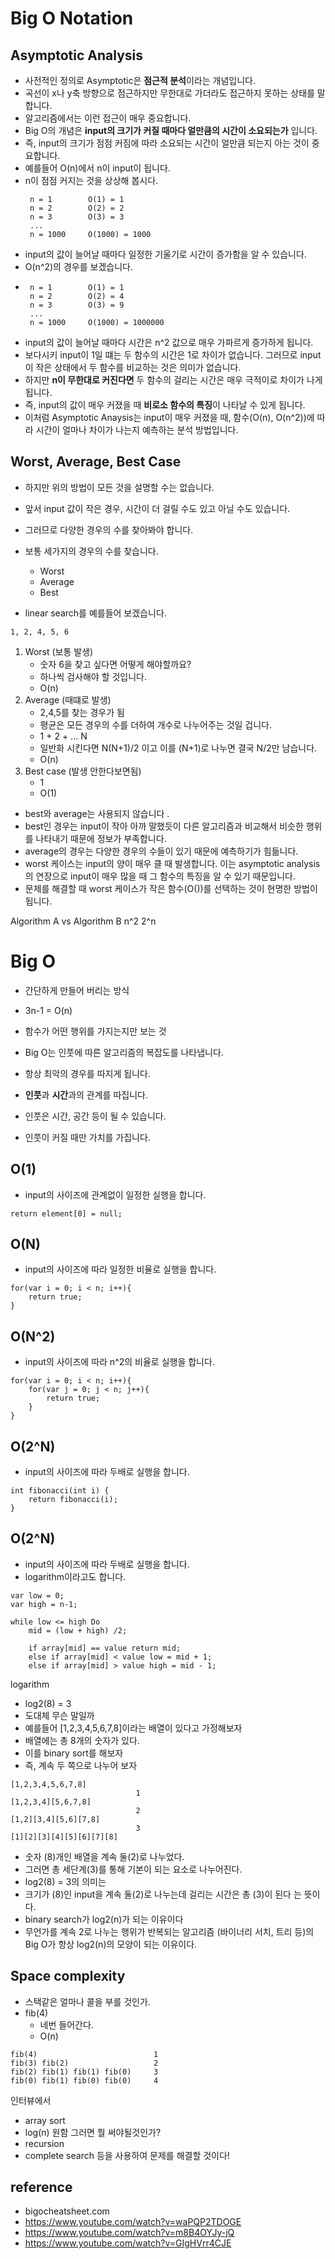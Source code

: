 # Big O Notation

## Asymptotic Analysis

- 사전적인 정의로 Asymptotic은 **점근적 분석**이라는 개념입니다.
- 곡선이 x나 y축 방향으로 점근하지만 무한대로 가더라도 접근하지 못하는 상태를 말합니다.
- 알고리즘에서는 이런 접근이 매우 중요합니다.
- Big O의 개념은 **input의 크기가 커질 때마다 얼만큼의 시간이 소요되는가** 입니다.
- 즉, input의 크기가 점점 커짐에 따라 소요되는 시간이 얼만큼 되는지 아는 것이 중요합니다.
- 예를들어 O(n)에서 n이 input이 됩니다.
- n이 점점 커지는 것을 상상해 봅시다.
  ```
   n = 1		O(1) = 1
   n = 2		O(2) = 2
   n = 3		O(3) = 3
   ...
   n = 1000		O(1000) = 1000
  ```
- input의 값이 늘어날 때마다 일정한 기울기로 시간이 증가함을 알 수 있습니다.
- O(n^2)의 경우를 보겠습니다.
- ```
   n = 1		O(1) = 1
   n = 2		O(2) = 4
   n = 3		O(3) = 9
   ...
   n = 1000		O(1000) = 1000000
  ```
- input의 값이 늘어날 때마다 시간은 n^2 값으로 매우 가파르게 증가하게 됩니다.
- 보다시키 input이 1일 떄는 두 함수의 시간은 1로 차이가 없습니다. 그러므로 input이 작은 상태에서 두 함수를 비교하는 것은 의미가 없습니다.
- 하지만 **n이 무한대로 커진다면** 두 함수의 걸리는 시간은 매우 극적이로 차이가 나게 됩니다.
- 즉, input의 값이 매우 커졌을 때 **비로소 함수의 특징**이 나타날 수 있게 됩니다.
- 이처럼 Asymptotic Anaysis는 input이 매우 커졌을 때, 함수(O(n), O(n^2))에 따라 시간이 얼마나 차이가 나는지 예측하는 분석 방법입니다.

## Worst, Average, Best Case

- 하지만 위의 방법이 모든 것을 설명할 수는 없습니다.
- 앞서 input 값이 작은 경우, 시간이 더 걸릴 수도 있고 아닐 수도 있습니다.
- 그러므로 다양한 경우의 수를 찾아봐야 합니다.
- 보통 세가지의 경우의 수를 찾습니다.

  - Worst
  - Average
  - Best

- linear search를 예를들어 보겠습니다.

```
1, 2, 4, 5, 6
```

1. Worst (보통 발생)
   - 숫자 6을 찾고 싶다면 어떻게 해야할까요?
   - 하나씩 검사해야 할 것입니다.
   - O(n)
2. Average (때떄로 발생)
   - 2,4,5를 찾는 경우가 됨
   - 평균은 모든 경우의 수를 더하여 개수로 나누어주는 것일 겁니다.
   - 1 + 2 + ... N
   - 일반화 시킨다면 N(N+1)/2 이고 이를 (N+1)로 나누면 결국 N/2만 남습니다.
   - O(n)
3. Best case (발생 안한다보면됨)
   - 1
   - O(1)

- best와 average는 사용되지 않습니다 .
- best인 경우는 input이 작아 아까 말했듯이 다른 알고리즘과 비교해서 비슷한 행위를 나타내기 때문에 정보가 부족합니다.
- average의 경우는 다양한 경우의 수들이 있기 때문에 예측하기가 힘듦니다.
- worst 케이스는 input의 양이 매우 클 때 발생합니다. 이는 asymptotic analysis의 연장으로 input이 매우 많을 때 그 함수의 특징을 알 수 있기 때문입니다.
- 문제를 해결할 때 worst 케이스가 작은 함수(O())를 선택하는 것이 현명한 방법이 됩니다.

Algorithm A vs Algorithm B
n^2 2^n

# Big O

- 간단하게 만들어 버리는 방식
- 3n-1 = O(n)
- 함수가 어떤 행위를 가지는지만 보는 것

- Big O는 인풋에 따른 알고리즘의 복잡도를 나타냅니다.
- 항상 최악의 경우를 따지게 됩니다.
- **인풋**과 **시간**과의 관계를 따집니다.
- 인풋은 시간, 공간 등이 될 수 있습니다.
- 인풋이 커질 때만 가치를 가집니다.

## O(1)

- input의 사이즈에 관계없이 일정한 실행을 합니다.

```
return element[0] = null;
```

## O(N)

- input의 사이즈에 따라 일정한 비율로 실행을 합니다.

```
for(var i = 0; i < n; i++){
	return true;
}
```

## O(N^2)

- input의 사이즈에 따라 n^2의 비율로 실행을 합니다.

```
for(var i = 0; i < n; i++){
	for(var j = 0; j < n; j++){
		return true;
	}
}
```

## O(2^N)

- input의 사이즈에 따라 두배로 실행을 합니다.

```
int fibonacci(int i) {
	return fibonacci(i);
}
```

## O(2^N)

- input의 사이즈에 따라 두배로 실행을 합니다.
- logarithm이라고도 합니다.

```
var low = 0;
var high = n-1;

while low <= high Do
	mid = (low + high) /2;

	if array[mid] == value return mid;
	else if array[mid] < value low = mid + 1;
	else if array[mid] > value high = mid - 1;
```

logarithm

- log2(8) = 3
- 도대체 무슨 말일까
- 예를들어 [1,2,3,4,5,6,7,8]이라는 배열이 있다고 가정해보자
- 배열에는 총 8개의 숫자가 있다.
- 이를 binary sort를 해보자
- 즉, 계속 두 쪽으로 나누어 보자

```
[1,2,3,4,5,6,7,8]
							1
[1,2,3,4][5,6,7,8]
							2
[1,2][3,4][5,6][7,8]
							3
[1][2][3][4][5][6][7][8]
```

- 숫자 (8)개인 배열을 계속 둘(2)로 나누었다.
- 그러면 총 세단계(3)를 통해 기본이 되는 요소로 나누어진다.
- log2(8) = 3의 의미는
- 크기가 (8)인 input을 계속 둘(2)로 나누는데 걸리는 시간은 총 (3)이 된다 는 뜻이다.
- binary search가 log2(n)가 되는 이유이다
- 무언가를 계속 2로 나누는 행위가 반복되는 알고리즘 (바이너리 서치, 트리 등)의 Big O가 항상 log2(n)의 모양이 되는 이유이다.

## Space complexity

- 스택같은 얼마나 콜을 부를 것인가.
- fib(4)
  - 네번 들어간다.
  - O(n)

```
fib(4)							1
fib(3) fib(2)					2
fib(2) fib(1) fib(1) fib(0)		3
fib(0) fib(1) fib(0) fib(0)		4
```

인터뷰에서

- array sort
- log(n) 원함
  그러면 뭘 써야될것인가?
- recursion
- complete search 등을 사용하여 문제를 해결할 것이다!

## reference

- bigocheatsheet.com
- https://www.youtube.com/watch?v=waPQP2TDOGE
- https://www.youtube.com/watch?v=m8B4OYJy-jQ
- https://www.youtube.com/watch?v=GIgHVrr4CJE
